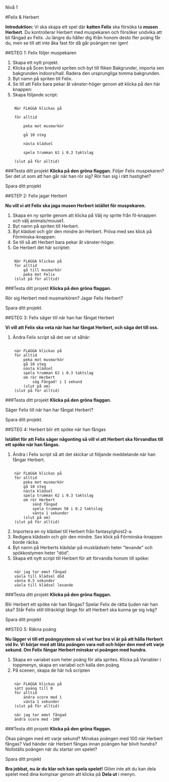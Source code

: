 Nivå 1

#Felix & Herbert

__Introduktion:__
Vi ska skapa ett spel där __katten Felix__ ska försöka ta __musen Herbert__. Du kontrollerar Herbert med muspekaren och försöker undvika att bli fångad av Felix. Ju längre du håller dig ifrån honom desto fler poäng får du, men se till att inte åka fast för då går poängen ner igen!

##STEG 1: Felix följer muspekaren

1. Skapa ett nytt projekt.
2. Klicka på Scen bredvid spriten och byt till fliken Bakgrunder, importa sen bakgrunden indoors/hall. Radera den ursprungliga tomma bakgrunden.
3. Byt namn på spriten till Felix.
4. Se till att Felix bara pekar åt vänster-höger genom att klicka på den här knappen:
5. Skapa följande script:

```scratch

	När FLAGGA klickas på

	för alltid

		peka mot musmarkör

		gå 10 steg

		nästa klädsel

		spela trumman 62 i 0.3 taktslag

	(slut på för alltid)
```
		
###Testa ditt projekt
__Klicka på den gröna flaggan.__
Följer Felix muspekaren? Ser det ut som att han går när han rör sig? Rör han sig i rätt hastighet?

Spara ditt projekt

##STEP 2: Felix jagar Herbert

__Nu vill vi att Felix ska jaga musen Herbert istället för muspekaren.__

1. Skapa en ny sprite genom att klicka på Välj ny sprite från fil-knappen och välj animals/mouse1.
2. Byt namn på spriten till Herbert.
3. Byt klädsel och gör den mindre än Herbert.
Pröva med sex klick på Förminska-knappen:
4. Se till så att Herbert bara pekar åt vänster-höger.
5. Ge Herbert det här scriptet:

```scratch
	
	När FLAGGA klickas på
	för alltid
		gå till musmarkör
		peka mot Felix
	(slut på för alltid)
```

###Testa ditt projekt
__Klicka på den gröna flaggan.__

Rör sig Herbert med musmarkören? Jagar Felix Herbert?

Spara ditt projekt.

##STEG 3: Felix säger till när han har fångat Herbert

__Vi vill att Felix ska veta när han har fångat Herbert, och säga det till oss.__

1. Ändra Felix script så det ser ut såhär:

```scratch
	
	när FLAGGA klickas på
	för alltid
		peka mot musmarkör
		gå 10 steg
		nästa klädsel
		spela trumman 62 i 0.3 taktslag
		om rör Herbert
			säg Fångad! i 1 sekund
		(slut på om)
	(slut på för alltid)
```

###Testa ditt projekt
__Klicka på den gröna flaggan.__

Säger Felix till när han har fångat Herbert?

Spara ditt projekt.

##STEG 4: Herbert blir ett spöke när han fångas

__Istället för att Felix säger någonting så vill vi att Herbert ska förvandlas till ett spöke när han fångas.__

1. Ändra i Felix script så att det skickar ut följande meddelande när han fångar Herbert.


```scratch
	
	när FLAGGA klickas på
	för alltid
		peka mot musmarkör
		gå 10 steg
		nästa klädsel
		spela trumman 62 i 0.3 taktslag
		om rör Herbert
			sänd fångad
			spela trumman 58 i 0.2 taktslag
			vänta 1 sekunder
		(slut på om)
	(slut på för alltid)
```

2. Importera en ny klädsel till Herbert från fantasy/ghost2-a.
3. Redigera klädseln och gör den mindre.
Sex klick på Förminska-knappen borde räcka.
4. Byt namn på Herberts klädslar på musklädseln heter "levande" och spökkostymen heter "död".
5. Skapa ett nytt script till Herbert för att förvandla honom till spöke:


```scratch
	
	när jag tar emot fångad
	växla till klädsel död
	vänta 0.5 sekunder
	växla till klädsel levande
```
	
###Testa ditt projekt
__Klicka på den gröna flaggan.__

Blir Herbert ett spöke när han fångas?
Spelar Felix de rätta ljuden när han ska?
Står Felix still tillräckligt länge för att Herbert ska kunna ge sig iväg?

Spara ditt projekt

##STEG 5: Räkna poäng

__Nu lägger vi till ett poängsystem så vi vet hur bra vi är på att hålla Herbert vid liv.
Vi börjar med att låta poängen vara noll och höjer den med ett varje sekund. Om Felix fångar Herbert minskar vi poängen med hundra.__

1. Skapa en variabel som heter poäng för alla sprites. Klicka på Variabler i toppmenyn, skapa en variabel och kalla den poäng.
2. På scenen, skapa de här två scripten

```scratch
	
	när FLAGGA klickas på
	sätt poäng till 0
	för alltid
		ändra score med 1
		vänta 1 sekunder
	(slut på för alltid)
	
	när jag tar emot fångad
	ändra score med -100
```
	
###Testa ditt projekt
__Klicka på den gröna flaggan.__

Ökas pängen med ett varje sekund?
Minskas poängen med 100 när Herbert fångas?
Vad händer när Herbert fångas innan poängen har blivit hundra? Nollställs poängen när du startar om spelet?

Spara ditt projekt

__Bra jobbat, nu är du klar och kan spela spelet!__
Glöm inte att du kan dela spelet med dina kompisar genom att klicka på __Dela ut__ i menyn.
